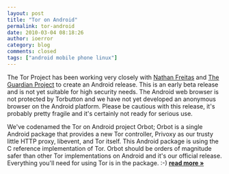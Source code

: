 ```yaml
---
layout: post
title: "Tor on Android"
permalink: tor-android
date: 2010-03-04 08:18:26
author: ioerror
category: blog
comments: closed
tags: ["android mobile phone linux"]
---
```


The Tor Project has been working very closely with [Nathan Freitas](http://openideals.com/) and [The Guardian Project](http://openideals.com/guardian/) to create an Android release. This is an early beta release and is not yet suitable for high security needs. The Android web browser is not protected by Torbutton and we have not yet developed an anonymous browser on the Android platform. Please be cautious with this release, it's probably pretty fragile and it's certainly not ready for serious use.

We've codenamed the Tor on Android project Orbot; Orbot is a single Android package that provides a new Tor controller, Privoxy as our trusty little HTTP proxy, libevent, and Tor itself. This Android package is using the C reference implementation of Tor. Orbot should be orders of magnitude safer than other Tor implementations on Android and it's our official release. Everything you'll need for using Tor is in the package. :-) [**read more »**](https://blog.torproject.org/blog/tor-android)
